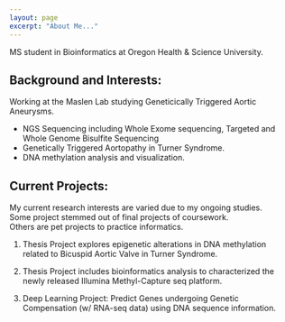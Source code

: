 ```yaml
---
layout: page
excerpt: "About Me..."
---
```


MS student in Bioinformatics at Oregon Health & Science University.

## Background and Interests:
Working at the Maslen Lab studying Geneticically Triggered Aortic Aneurysms. 

- NGS Sequencing including Whole Exome sequencing, Targeted and Whole Genome Bisulfite Sequencing 
- Genetically Triggered Aortopathy in Turner Syndrome.
- DNA methylation analysis and visualization. 


## Current Projects:

My current research interests are varied due to my ongoing studies.  
Some project stemmed out of final projects of coursework.  
Others are pet projects to practice informatics.   
 
1) Thesis Project explores epigenetic alterations in DNA methylation related to Bicuspid Aortic Valve in Turner Syndrome.  

2) Thesis Project includes bioinformatics analysis to characterized the newly released Illumina Methyl-Capture seq platform.  

3) Deep Learning Project: Predict Genes undergoing Genetic Compensation (w/ RNA-seq data) using DNA sequence information. 


